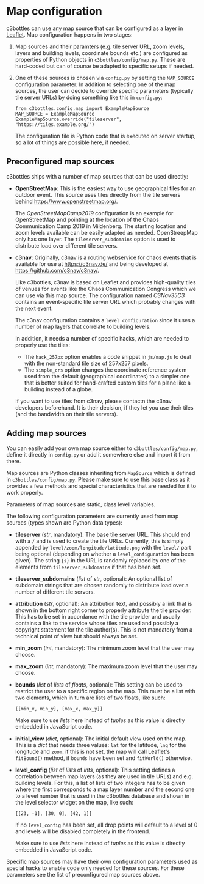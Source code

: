 # Map configuration

c3bottles can use any map source that can be configured as a layer in 
[Leaflet](https://leafletjs.com/). Map configuration happens in two stages:

1.  Map sources and their paramters (e.g. tile server URL, zoom levels, layers
    and building levels, coordinate bounds etc.) are configured as properties
    of Python objects in `c3bottles/config/map.py`. These are hard-coded but
    can of course be adapted to specific setups if needed.
 
2.  One of these sources is chosen via `config.py` by setting the `MAP_SOURCE`
    configuration parameter. In addition to selecting one of the map sources,
    the user can decide to override specific parameters (typically tile server
    URLs) by doing something like this in `config.py`:
    
        from c3bottles.config.map import ExampleMapSource
        MAP_SOURCE = ExampleMapSource
        ExampleMapSource.override("tileserver", "https://tiles.example.org/")

    The configuration file is Python code that is executed on server startup,
    so a lot of things are possible here, if needed.

## Preconfigured map sources

c3bottles ships with a number of map sources that can be used directly:

*   **OpenStreetMap**: This is the easiest way to use geographical tiles for
    an outdoor event. This source uses tiles directly from the tile servers
    behind https://www.openstreetmap.org/.
    
    The *OpenStreetMapCamp2019* configuration is an example for OpenStreetMap
    and pointing at the location of the Chaos Communication Camp 2019 in
    Mildenberg. The starting location and zoom levels available can be easily
    adapted as needed. OpenStreepMap only has one layer. The
    `tileserver_subdomains` option is used to distribute load over different
    tile servers. 

*   **c3nav**: Originally, c3nav is a routing webservice for chaos events that
    is available for use at https://c3nav.de/ and being developed at
    https://github.com/c3nav/c3nav/.
    
    Like c3bottles, c3nav is based on Leaflet and provides high-quality tiles
    of venues for events like the Chaos Communication Congress which we can
    use via this map source. The configuration named *C3Nav35C3* contains an
    event-specific tile server URL which probably changes with the next event.

    The c3nav configuration contains a `level_configuration` since it uses
    a number of map layers that correlate to building levels.

    In addition, it needs a number of specific hacks, which are needed to
    properly use the  tiles:
    
    *   The `hack_257px` option enables a code snippet in `js/map.js` to deal
        with the non-standard tile size of 257x257 pixels.
    *   The `simple_crs` option changes the coordinate reference system used
        from the default (geographical coordinates) to a simpler one that is
        better suited for hand-crafted custom tiles for a plane like a building
        instead of a globe. 

    If you want to use tiles from c3nav, please contactn the c3nav developers
    beforehand. It is their decision, if they let you use their tiles (and the
    bandwidth on their tile servers). 

## Adding map sources

You can easily add your own map source either to `c3bottles/config/map.py`,
define it directly in `config.py` or add it somewhere else and import it
from there.

Map sources are Python classes inheriting from `MapSource` which is defined
in `c3bottles/config/map.py`. Please make sure to use this base class as it
provides a few methods and special characteristics that are needed for it to
work properly.

Parameters of map sources are static, class level variables.

The following configuration parameters are currently used from map sources
(types shown are Python data types):

*   **tileserver** (*str*, mandatory): The base tile server URL. This should
    end with a `/` and is used to create the tile URLs. Currently, this is
    simply appended by `level/zoom/longitude/latitude.png` with the `level/`
    part being optional (depending on whether a `level_configuration` has been
    given). The string `{s}` in the URL is randomly replaced by one of the
    elements from `tileserver_subdomains` if that has been set.

*   **tileserver_subdomains** (*list* of *str*, optional): An optional list
    of subdomain strings that are chosen randomly to distribute load over
    a number of different tile servers.

*   **attribution** (*str*, optional): An attribution text, and possibly a
    link that is shown in the bottom right corner to properly attribute the
    tile provider. This has to be set in accordance with the tile provider
    and usually contains a link to the service whose tiles are used and
    possibly a copyright statement for the tile author(s). This is not
    mandatory from a technical point of view but should always be set.

*   **min_zoom** (*int*, mandatory): The minimum zoom level that the user
    may choose.

*   **max_zoom** (*int*, mandatory): The maximum zoom level that the user
    may choose.

*   **bounds** (*list* of *lists* of *floats*, optional): This setting
    can be used to restrict the user to a specific region on the map.
    This must be a list with two elements, which in turn are lists of two
    floats, like such:

        [[min_x, min_y], [max_x, max_y]]
    
    Make sure to use *lists* here instead of *tuples* as this value is
    directly embedded in JavaScript code.

*   **initial_view** (*dict*, optional): The initial default view used on
    the map. This is a *dict* that needs three values: `lat` for the
    latitude, `lng` for the longitude and `zoom`. if this is not set, the
    map will call Leaflet's `fitBound()` method, if `bounds` have been
    set and `fitWorld()` otherwise.

*   **level_config** (*list* of *lists* of *ints*, optional): This setting
    defines a correlation between map layers (as they are used in tile URLs)
    and e.g. building levels. For this, a list of lists of two integers has
    to be given where the first corresponds to a map layer number and the
    second one to a level number that is used in the c3bottles database and
    shown in the level selector widget on the map, like such:
    
        [[23, -1], [30, 0], [42, 1]]
    
    If no `level_config` has been set, all drop points will default to a
    level of 0 and levels will be disabled completely in the frontend.

    Make sure to use *lists* here instead of *tuples* as this value is
    directly embedded in JavaScript code.

Specific map sources may have their own configuration parameters used as
special hacks to enable code only needed for these sources. For these
parameters see the list of preconfigured map sources above.